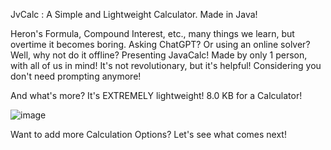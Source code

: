 JvCalc : A Simple and Lightweight Calculator. Made in Java!

Heron's Formula, Compound Interest, etc., many things we learn, but overtime it becomes boring. Asking ChatGPT? Or using an online solver? Well, why not do it offline? Presenting JavaCalc! Made by only 1 person, with all of us in mind! It's not revolutionary, but it's helpful! Considering you don't need prompting anymore!

And what's more? It's EXTREMELY lightweight! 8.0 KB for a Calculator!

![image](https://github.com/user-attachments/assets/8685f5f9-df86-4567-aa98-1db108ab0efa)

Want to add more Calculation Options? Let's see what comes next!

